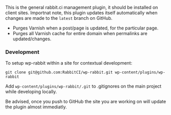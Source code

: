This is the general rabbit.ci management plugin, it should be installed on client sites.
Importnat note, this plugin updates itself automatically when changes are made to the `latest` branch on GitHub.

* Purges Varnish when a post/page is updated, for the particular page.
* Purges all Varnish cache for entire domain when permalinks are updated/changes.


### Development
To setup wp-rabbit within a site for contextual development:

```
git clone git@github.com:RabbitCI/wp-rabbit.git wp-content/plugins/wp-rabbit
```

Add `wp-content/plugins/wp-rabbit/.git` to .gitignores on the main project while developing locally. 

Be advised, once you push to GitHub the site you are working on will update the plugin almost immediatly.